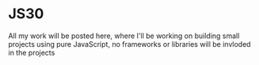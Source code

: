 # JS30

All my work will be posted here, where I'll be working on building small projects using pure JavaScript, no frameworks or libraries will be invloded in the projects

